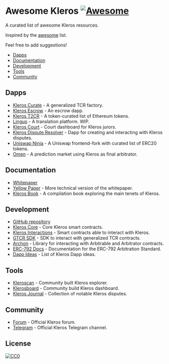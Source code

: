 # Awesome Kleros [![Awesome](https://cdn.rawgit.com/sindresorhus/awesome/d7305f38d29fed78fa85652e3a63e154dd8e8829/media/badge.svg)](https://github.com/sindresorhus/awesome)
A curated list of awesome Kleros resources.

Inspired by the [awesome](https://github.com/sindresorhus/awesome) list.

Feel free to add suggestions!

 * [Dapps](#dapps)
 * [Documentation](#documentation)
 * [Development](#development)
 * [Tools](#tools)
 * [Community](#community)
  
## Dapps
* [Kleros Curate](https://curate.kleros.io/) - A generalized TCR factory.
* [Kleros Escrow](https://escrow.kleros.io/) - An escrow dapp.
* [Kleros T2CR](https://tokens.kleros.io/tokens/) - A token-curated list of Ethereum tokens.
* [Linguo](https://linguo.kleros.io/) - A translation platform. WIP.
* [Kleros Court](https://court.kleros.io/) - Court dashboard for Kleros jurors.
* [Kleros Dispute Resolver](https://resolve.kleros.io/) - Dapp for creating and interacting with Kleros disputes.
* [Uniswap Ninja](https://uniswap.ninja/) - A Uniswap frontend-fork with curated list of ERC20 tokens.
* [Omen](http://omen.eth.link/) - A prediction market using Kleros as final arbitrator.

## Documentation
* [Whitepaper](https://makerdao.com/whitepaper/)
* [Yellow Paper](https://kleros.io/static/yellowpaper_en-28d8e155664f3f21578958a482f33bd1.pdf/) - More technical version of the whitepaper.
* [Kleros Book](https://kleros.io/book/) - A compilation book exploring the main tenets of Kleros.

## Development
* [GitHub repository](https://github.com/kleros)
* [Kleros Core](https://github.com/kleros/kleros/) - Core Kleros smart contracts.
* [Kleros Interactions](https://github.com/kleros/kleros-interaction/) - Smart contracts able to interact with Kleros.
* [GTCR SDK](https://github.com/kleros/gtcr-sdk/) - SDK to interact with generalized TCR contracts.
* [Archon](https://github.com/kleros/archon/) - Library for interacting with Arbitrable and Arbitrator contracts.
* [ERC-792 Docs](https://developer.kleros.io/en/latest/) - Documentation for the ERC-792 Arbitration Standard.
* [Dapp Ideas](https://github.com/kleros/hackathon/) - List of Kleros Dapp ideas.

## Tools
* [Kleroscan](http://kleroscan.com/) - Community built Kleros explorer.
* [Klerosboard](http://klerosboard.com/) - Community build Kleros dashboard.
* [Kleros Journal](https://github.com/mrclegal/KlerosLawJournal/) - Collection of notable Kleros disputes.

## Community
* [Forum](https://forum.kleros.io/) - Official Kleros forum.
* [Telegram](https://t.me/kleros/) - Official Kleros Telegram channel.

## License
[![CC0](https://licensebuttons.net/p/zero/1.0/88x31.png)](https://creativecommons.org/publicdomain/zero/1.0/)
